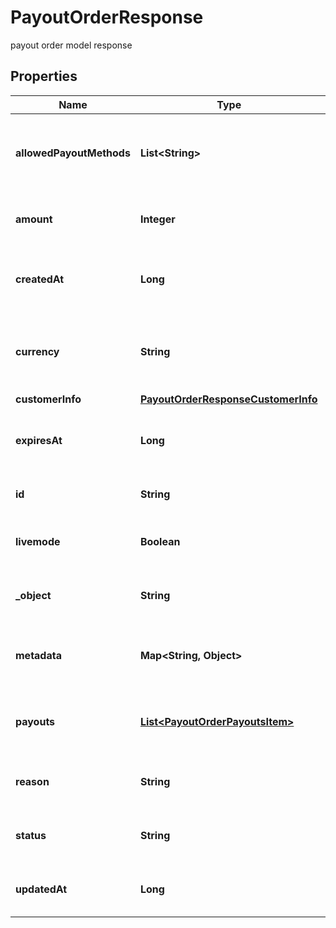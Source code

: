 

# PayoutOrderResponse

payout order model response

## Properties

| Name | Type | Description | Notes |
|------------ | ------------- | ------------- | -------------|
|**allowedPayoutMethods** | **List&lt;String&gt;** | The payout methods that are allowed for the payout order. |  |
|**amount** | **Integer** | The amount of the payout order. |  |
|**createdAt** | **Long** | The creation date of the payout order. |  |
|**currency** | **String** | The currency in which the payout order is made. |  |
|**customerInfo** | [**PayoutOrderResponseCustomerInfo**](PayoutOrderResponseCustomerInfo.md) |  |  |
|**expiresAt** | **Long** | The expiration date of the payout order. |  [optional] |
|**id** | **String** | The id of the payout order. |  |
|**livemode** | **Boolean** | The live mode of the payout order. |  |
|**_object** | **String** | The object of the payout order. |  |
|**metadata** | **Map&lt;String, Object&gt;** | The metadata of the payout order. |  [optional] |
|**payouts** | [**List&lt;PayoutOrderPayoutsItem&gt;**](PayoutOrderPayoutsItem.md) | The payout information of the payout order. |  |
|**reason** | **String** | The reason for the payout order. |  |
|**status** | **String** | The status of the payout order. |  [optional] |
|**updatedAt** | **Long** | The update date of the payout order. |  |



